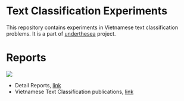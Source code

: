 # Text Classification Experiments

This repository contains experiments in Vietnamese text classification problems. It is a part of [underthesea](https://github.com/magizbox/underthesea) project.

# Reports

![](https://img.shields.io/badge/F1-85.1%25-red.svg)

* Detail Reports, [link](https://docs.google.com/spreadsheets/d/1PUnNBVywHbG4fpqSzBAV6jPWFNOKaiIQEKWM-W2mxiE/edit?usp=sharing)
* Vietnamese Text Classification publications, [link](https://github.com/magizbox/underthesea/wiki/Vietnamese-NLP-Publications#text-classification)
